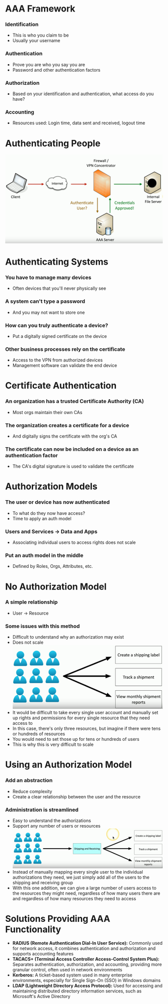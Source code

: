 # AAA Framework
### Identification
- This is who you claim to be
- Usually your username
### Authentication
- Prove you are who you say you are
- Password and other authentication factors
### Authorization
- Based on your identification and authentication, what access do you have?
### Accounting
- Resources used: Login time, data sent and received, logout time
# Authenticating People
![](attachments/cb93eb03c6e6346dddf60a43d71cfcf7.png)
# Authenticating Systems
### You have to manage many devices
- Often devices that you'll never physically see
### A system can't type a password
 - And you may not want to store one
### How can you truly authenticate a device?
- Put a digitally signed certificate on the device
### Other business processes rely on the certificate
- Access to the VPN from authorized devices
- Management software can validate the end device
# Certificate Authentication
### An organization has a trusted Certificate Authority (CA)
- Most orgs maintain their own CAs
### The organization creates a certificate for a device
- And digitally signs the certificate with the org's CA
### The certificate can now be included on a device as an authentication factor
- The CA's digital signature is used to validate the certificate
# Authorization Models
### The user or device has now authenticated
- To what do they now have access?
- Time to apply an auth model
### Users and Services -> Data and Apps
- Associating individual users to access rights does not scale
### Put an auth model in the middle
- Defined by Roles, Orgs, Attributes, etc.
# No Authorization Model
### A simple relationship
- User -> Resource
### Some issues with this method
- Difficult to understand why an authorization may exist
- Does not scale
![](attachments/3c985ebafb18fad941144c0feab8d629.png)
- It would be difficult to take every single user account and manually set up rights and permissions for every single resource that they need access to
- In this case, there's only three resources, but imagine if there were tens or hundreds of resources
- You would need to set those up for tens or hundreds of users
- This is why this is very difficult to scale
# Using an Authorization Model
### Add an abstraction
- Reduce complexity
- Create a clear relationship between the user and the resource
### Administration is streamlined
- Easy to understand the authorizations
- Support any number of users or resources
![](attachments/e2b382b4d3fc962d7fce67f9044fcfb2.png)
- Instead of manually mapping every single user to the individual authorizations they need, we just simply add all of the users to the shipping and receiving group
- With this one addition, we can give a large number of users access to the resources they might need, regardless of how many users there are and regardless of how many resources they need to access
# Solutions Providing AAA Functionality
- **RADIUS (Remote Authentication Dial-In User Service):** Commonly used for network access, it combines authentication and authorization and supports accounting features
- **TACACS+ (Terminal Access Controller Access-Control System Plus):** Separates authentication, authorization, and accounting, providing more granular control, often used in network environments
- **Kerberos:** A ticket-based system used in many enterprise environments, especially for Single Sign-On (SSO) in Windows domains
- **LDAP (Lightweight Directory Access Protocol):** Used for accessing and maintaining distributed directory information services, such as Microsoft's Active Directory
